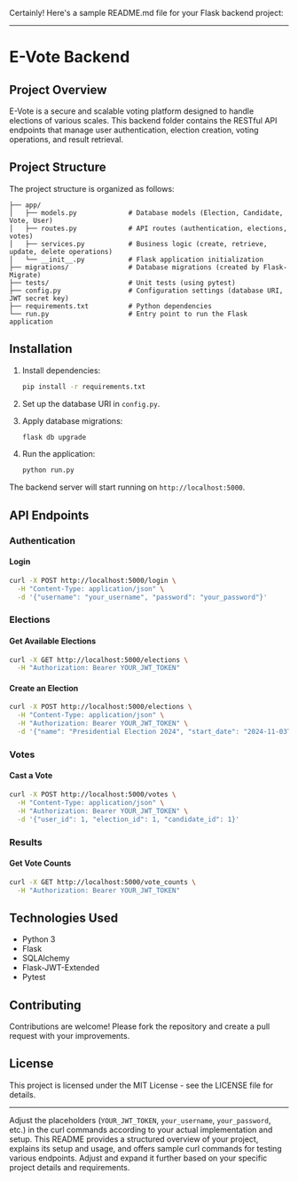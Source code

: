 Certainly! Here's a sample README.md file for your Flask backend project:

---

# E-Vote Backend


## Project Overview

E-Vote is a secure and scalable voting platform designed to handle elections of various scales. This backend folder contains the RESTful API endpoints that manage user authentication, election creation, voting operations, and result retrieval.

## Project Structure

The project structure is organized as follows:

```
├── app/
│   ├── models.py             # Database models (Election, Candidate, Vote, User)
│   ├── routes.py             # API routes (authentication, elections, votes)
│   ├── services.py           # Business logic (create, retrieve, update, delete operations)
│   └── __init__.py           # Flask application initialization
├── migrations/               # Database migrations (created by Flask-Migrate)
├── tests/                    # Unit tests (using pytest)
├── config.py                 # Configuration settings (database URI, JWT secret key)
├── requirements.txt          # Python dependencies
└── run.py                    # Entry point to run the Flask application
```

## Installation

1. Install dependencies:
   ```bash
   pip install -r requirements.txt
   ```

2. Set up the database URI in `config.py`.

3. Apply database migrations:
   ```bash
   flask db upgrade
   ```

5. Run the application:
   ```bash
   python run.py
   ```

The backend server will start running on `http://localhost:5000`.

## API Endpoints

### Authentication

#### Login
```bash
curl -X POST http://localhost:5000/login \
  -H "Content-Type: application/json" \
  -d '{"username": "your_username", "password": "your_password"}'
```

### Elections

#### Get Available Elections
```bash
curl -X GET http://localhost:5000/elections \
  -H "Authorization: Bearer YOUR_JWT_TOKEN"
```

#### Create an Election
```bash
curl -X POST http://localhost:5000/elections \
  -H "Content-Type: application/json" \
  -H "Authorization: Bearer YOUR_JWT_TOKEN" \
  -d '{"name": "Presidential Election 2024", "start_date": "2024-11-03T00:00:00Z", "end_date": "2024-11-03T23:59:59Z"}'
```

### Votes

#### Cast a Vote
```bash
curl -X POST http://localhost:5000/votes \
  -H "Content-Type: application/json" \
  -H "Authorization: Bearer YOUR_JWT_TOKEN" \
  -d '{"user_id": 1, "election_id": 1, "candidate_id": 1}'
```

### Results

#### Get Vote Counts
```bash
curl -X GET http://localhost:5000/vote_counts \
  -H "Authorization: Bearer YOUR_JWT_TOKEN"
```

## Technologies Used

- Python 3
- Flask
- SQLAlchemy
- Flask-JWT-Extended
- Pytest

## Contributing

Contributions are welcome! Please fork the repository and create a pull request with your improvements.

## License

This project is licensed under the MIT License - see the LICENSE file for details.

---

Adjust the placeholders (`YOUR_JWT_TOKEN`, `your_username`, `your_password`, etc.) in the curl commands according to your actual implementation and setup. This README provides a structured overview of your project, explains its setup and usage, and offers sample curl commands for testing various endpoints. Adjust and expand it further based on your specific project details and requirements.
